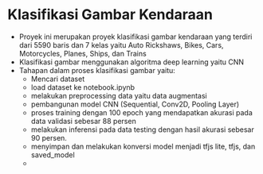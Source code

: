 # Klasifikasi Gambar Kendaraan 
- Proyek ini merupakan proyek klasifikasi gambar kendaraan yang terdiri dari 5590 baris dan 7 kelas yaitu Auto Rickshaws, Bikes, Cars, Motorcycles, Planes, Ships, dan Trains
- Klasifikasi gambar menggunakan algoritma deep learning yaitu CNN
- Tahapan dalam proses klasifikasi gambar yaitu:
  - Mencari dataset
  - load dataset ke notebook.ipynb
  - melakukan preprocessing data yaitu data augmentasi
  - pembangunan model CNN (Sequential, Conv2D, Pooling Layer)
  - proses training dengan 100 epoch yang mendapatkan akurasi pada data validasi sebesar 88 persen
  - melakukan inferensi pada data testing dengan hasil akurasi sebesar 90 persen.
  - menyimpan dan melakukan konversi model menjadi tfjs lite, tfjs, dan saved_model
  - 
